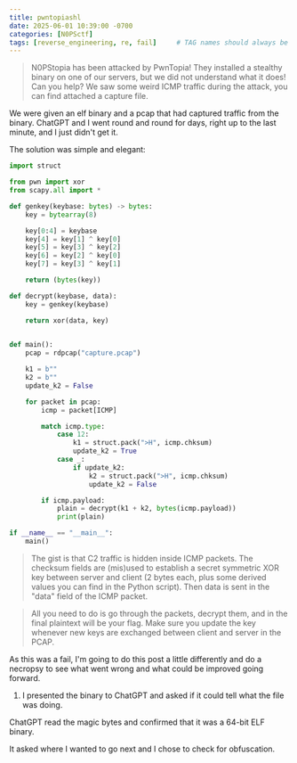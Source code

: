 ```yaml
---
title: pwntopiashl
date: 2025-06-01 10:39:00 -0700
categories: [N0PSctf]
tags: [reverse_engineering, re, fail]     # TAG names should always be lowercase
---
```


> N0PStopia has been attacked by PwnTopia! They installed a stealthy binary on one of our servers, but we did not understand what it does! Can you help? We saw some weird ICMP traffic during the attack, you can find attached a capture file.

We were given an elf binary and a pcap that had captured traffic from the binary. ChatGPT and I went round and round for days, right up to the last minute, and I just didn't get it.

The solution was simple and elegant:

```python
import struct

from pwn import xor
from scapy.all import *

def genkey(keybase: bytes) -> bytes:
    key = bytearray(8)

    key[0:4] = keybase
    key[4] = key[1] ^ key[0]
    key[5] = key[3] ^ key[2]
    key[6] = key[2] ^ key[0]
    key[7] = key[3] ^ key[1]

    return (bytes(key))

def decrypt(keybase, data):
    key = genkey(keybase)

    return xor(data, key)
    

def main():
    pcap = rdpcap("capture.pcap")

    k1 = b""
    k2 = b""
    update_k2 = False

    for packet in pcap:
        icmp = packet[ICMP]

        match icmp.type:
            case 12:
                k1 = struct.pack(">H", icmp.chksum)
                update_k2 = True
            case _:
                if update_k2:
                    k2 = struct.pack(">H", icmp.chksum)
                    update_k2 = False

        if icmp.payload:
            plain = decrypt(k1 + k2, bytes(icmp.payload))
            print(plain)

if __name__ == "__main__":
    main()
```

>The gist is that C2 traffic is hidden inside ICMP packets. The checksum fields are (mis)used to establish a secret symmetric XOR key between server and client (2 bytes each, plus some derived values you can find in the Python script). Then data is sent in the "data" field of the ICMP packet.

>All you need to do is go through the packets, decrypt them, and in the final plaintext will be your flag. Make sure you update the key whenever new keys are exchanged between client and server in the PCAP.

As this was a fail, I'm going to do this post a little differently and do a necropsy to see what went wrong and what could be improved going forward.

1. I presented the binary to ChatGPT and asked if it could tell what the file was doing.

ChatGPT read the magic bytes and confirmed that it was a 64-bit ELF binary. 

It asked where I wanted to go next and I chose to check for obfuscation. 
